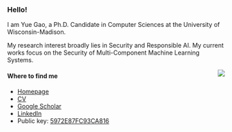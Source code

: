 ### Hello!

I am Yue Gao, a Ph.D. Candidate in Computer Sciences at the University of Wisconsin-Madison.

My research interest broadly lies in Security and Responsible AI. My current works focus on the Security of Multi-Component Machine Learning Systems.

<img src="https://github-readme-stats.vercel.app/api/top-langs/?username=Lodour&layout=compact&hide_border=true&size_weight=0.5&count_weight=0.5" align="right">

#### Where to find me

- [Homepage](https://pages.cs.wisc.edu/~gy)
- [CV](https://pages.cs.wisc.edu/~gy/assets/pdf/cv.pdf?ts=1695661787)
- [Google Scholar](https://scholar.google.com/citations?user=LKuguQ8AAAAJ)
- [LinkedIn](https://www.linkedin.com/in/ygao234/)
- Public key: [5972E87FC93CA816](https://raw.githubusercontent.com/Lodour/Lodour/main/public.asc)

